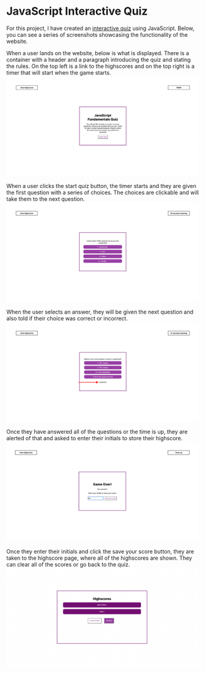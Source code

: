 # JavaScript Interactive Quiz

For this project, I have created an [interactive quiz](https://mattglwilliams.github.io/interactive-quiz/) using JavaScript. Below, you can see a series of screenshots showcasing the functionality of the website.

When a user lands on the website, below is what is displayed. There is a container with a header and a paragraph introducing the quiz and stating the rules. On the top left is a link to the highscores and on the top right is a timer that will start when the game starts.
![Image of the website on load](/Assets/images/page-on-load.png)

When a user clicks the start quiz button, the timer starts and they are given the first question with a series of choices. The choices are clickable and will take them to the next question.
![Image of the first question](/Assets/Images/game-started.png)

When the user selects an answer, they will be given the next question and also told if their choice was correct or incorrect.
![Correct or incorrect](/Assets/Images/answer-status.png)

Once they have answered all of the questions or the time is up, they are alerted of that and asked to enter their initials to store their highscore.
![Game over](/Assets/Images/quiz-over.png)

Once they enter their initials and click the save your score button, they are taken to the highscore page, where all of the highscores are shown. They can clear all of the scores or go back to the quiz.
![Highscores](/Assets/Images/highscores.png)
